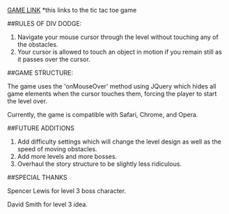
[GAME LINK](http://principal-tapir-14268.bitballoon.com/index.html)
  *this links to the tic tac toe game

  
##RULES OF DIV DODGE:

  1. Navigate your mouse cursor through the level without touching any of the obstacles.
  2. Your cursor is allowed to touch an object in motion if you remain still as it passes over the cursor.

##GAME STRUCTURE:

   The game uses the 'onMouseOver' method using JQuery which hides all game elements when the cursor touches them, 
    forcing the player to start the level over.
    
   Currently, the game is compatible with Safari, Chrome, and Opera.
    
##FUTURE ADDITIONS

  1. Add difficulty settings which will change the level design as well as the speed of moving obstacles.
  2. Add more levels and more bosses.
  3. Overhaul the story structure to be slightly less ridiculous.
  

##SPECIAL THANKS
 
  Spencer Lewis for level 3 boss character.
  
  David Smith for level 3 idea.
  
